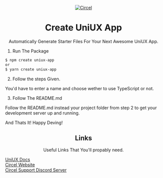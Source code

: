 <p align="center">
<a href="https://circel.co">
<img alt="Circel" src="https://cdn.discordapp.com/attachments/894260496725835776/903648043486834728/circel_logo.png" >
</a>
</p>

# <h1 align="center">Create UniUX App</h1>
<p align="center">Automatically Generate Starter Files For Your Next Awesome UniUX App.</p>

1. Run The Package

```bash
$ npm create uniux-app
or
$ yarn create uniux-app
```

2. Follow the steps Given.

You'd have to enter a name and choose wether to use TypeScript or not.

3. Follow The README.md

Follow the README.md instead your project folder from step 2 to get your development server up and running.

And Thats It! Happy Deving!

## <h2 align="center">Links</h2>

<p align="center">Useful Links That You'll propably need.</p>

[UniUX Docs](https://alpha.app.circel.co/uniuxdocs)    
[Circel Website](https://circel.co)    
[Circel Support Discord Server](https://discord.gg/M7deQcpNRv)    
